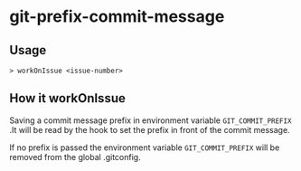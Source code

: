 # git-prefix-commit-message

## Usage

```
> workOnIssue <issue-number>
```

## How it workOnIssue

Saving a commit message prefix in environment variable `GIT_COMMIT_PREFIX` .It will be read by the hook to set the prefix in front of the commit message.

If no prefix is passed the environment variable `GIT_COMMIT_PREFIX` will be removed from the global .gitconfig.
